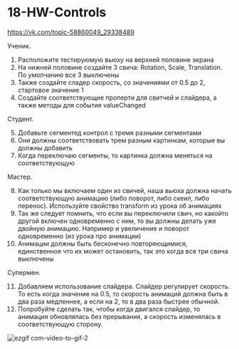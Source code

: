 # 18-HW-Controls

https://vk.com/topic-58860049_29338489


Ученик. 

1. Расположите тестируюмую вьюху на верхней половине экрана
2. На нижней половине создайте 3 свича: Rotation, Scale, Translation. По умолчанию все 3 выключены
3. Также создайте сладер скорость, со значениями от 0.5 до 2, стартовое значение 1
4. Создайте соответствующие проперти для свитчей и слайдера, а также методы для события valueChanged

Студент.

5. Добавьте сегментед контрол с тремя разными сегментами
6. Они должны соответствовать трем разным картинкам, которые вы должны добавить
7. Когда переключаю сегменты, то картинка должна меняться на соответствующую

Мастер.

8. Как только мы включаем один из свичей, наша вьюха должна начать соответствующую анимацию
(либо поворот, либо скеил, либо перенос). Используйте свойство transform из урока об анимациях
9. Так же следует помнить, что если вы переключили свич, но какойто другой включен одновременно с ним, то вы должны делать уже двойную анимацию. Например и увеличение и поворот одновременно (из урока про анимации)
10. Анимации должны быть бесконечно повторяющимися, единственное что их может остановить, так это когда все три свича выключены

Супермен.

11. Добавляем использование слайдера. Слайдер регулирует скорость. То есть когда значение на 0.5, то скорость анимаций должна быть в два раза медленнее, а если на 2, то в два раза быстрее обычной.
12. Попробуйте сделать так, чтобы когда двигался слайдер, то анимация обновлялась без прерывания, а скорость изменялась в соответствующую сторону.


![ezgif com-video-to-gif-2](https://cloud.githubusercontent.com/assets/10919074/26488966/2520b3fa-420e-11e7-9652-30cc65759be7.gif)
